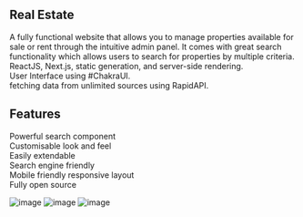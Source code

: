 
## Real Estate 
A fully functional website that allows you to manage properties available for sale or rent through the intuitive admin panel. It comes with great search functionality which allows users to search for properties by multiple criteria.</br>
ReactJS, Next.js, static generation, and server-side rendering.</br>
User Interface using #ChakraUI.</br>
fetching data from unlimited sources using RapidAPI.</br>

## Features
 Powerful search component</br>
 Customisable look and feel</br>
 Easily extendable</br>
 Search engine friendly</br>
 Mobile friendly responsive layout</br>
 Fully open source</br>
 
 ![image](https://user-images.githubusercontent.com/69979674/150669830-94817053-4f23-49e9-8425-146a96f87a83.png)
![image](https://user-images.githubusercontent.com/69979674/150669846-b77b5878-be85-4817-8fd1-95823ca097d5.png)
![image](https://user-images.githubusercontent.com/69979674/150669860-aa358a1b-b45e-4151-956b-aacd8b4cbcaa.png)

